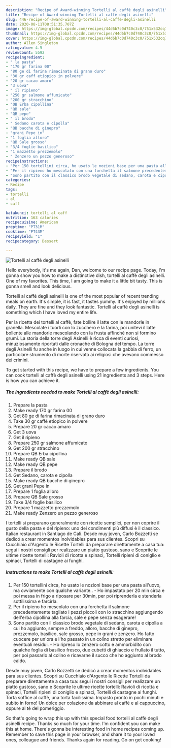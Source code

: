 ```yaml
---
description: "Recipe of Award-winning Tortelli al caffè degli asinelli"
title: "Recipe of Award-winning Tortelli al caffè degli asinelli"
slug: 446-recipe-of-award-winning-tortelli-al-caffe-degli-asinelli
date: 2020-08-11T08:51:35.707Z
image: https://img-global.cpcdn.com/recipes/44d6b7c0d740c3c0/751x532cq70/tortelli-al-caffe-degli-asinelli-recipe-main-photo.jpg
thumbnail: https://img-global.cpcdn.com/recipes/44d6b7c0d740c3c0/751x532cq70/tortelli-al-caffe-degli-asinelli-recipe-main-photo.jpg
cover: https://img-global.cpcdn.com/recipes/44d6b7c0d740c3c0/751x532cq70/tortelli-al-caffe-degli-asinelli-recipe-main-photo.jpg
author: Allen Singleton
ratingvalue: 4.5
reviewcount: 5592
recipeingredient:
- " la pasta"
- "170 gr farina 00"
- "80 ge di farina rimacinata di grano duro"
- "30 gr caff etiopico in polvere"
- "20 gr cacao amaro"
- "3 uova"
- " il ripieno"
- "250 gr salmone affumicato"
- "200 gr stracchino"
- "QB Erba cipollina"
- "QB sale"
- "QB pepe"
- " il brodo"
- " Sedano carota e cipolla"
- "QB bacche di ginepro"
- "grani Pepe in"
- "1 foglia alloro"
- "QB Sale grosso"
- "3/4 foglie basilico"
- "1 mazzetto prezzemolo"
- " Zenzero un pezzo generoso"
recipeinstructions:
- "Per 150 tortellini circa, ho usato le nozioni base per una pasta all&#39;uovo, ma ovviamente con qualche variante..  Ho impastato per 20 min circa e poi messa in frigo a riposare per 30min, per poi riprenderla e stenderla sottilissima e farcirla."
- "Per il ripieno ho mescolato con una forchetta il salmone precedentemente tagliato i pezzi piccoli con lo stracchino aggiungendo dell&#39;erba cipollina alla farcia, sale e pepe senza esagerare!"
- "Sono partito con il classico brodo vegetale di sedano, carota e cipolla a cui ho aggiunto, sempre a freddo, alloro, bacche di ginepro, prezzemolo, basilico, sale grosso, pepe in grani e zenzero. Ho fatto cuocere per un&#39;ora e l&#39;ho passato in un colino stretto per eliminare eventuali residui.  Ho ripreso lo zenzero cotto e ammorbidito con qualche foglia di basilico fresco, due cubetti di ghiaccio e frullato il tutto, per poi passarlo al colino e ricavarne il succo che ho aggiunto al brodo caldo."
categories:
- Recipe
tags:
- tortelli
- al
- caff

katakunci: tortelli al caff 
nutrition: 163 calories
recipecuisine: American
preptime: "PT31M"
cooktime: "PT43M"
recipeyield: "1"
recipecategory: Dessert

---
```



![Tortelli al caffè degli asinelli](https://img-global.cpcdn.com/recipes/44d6b7c0d740c3c0/751x532cq70/tortelli-al-caffe-degli-asinelli-recipe-main-photo.jpg)

Hello everybody, it's me again, Dan, welcome to our recipe page. Today, I'm gonna show you how to make a distinctive dish, tortelli al caffè degli asinelli. One of my favorites. This time, I am going to make it a little bit tasty. This is gonna smell and look delicious.

Tortelli al caffè degli asinelli is one of the most popular of recent trending meals on earth. It's simple, it is fast, it tastes yummy. It's enjoyed by millions daily. They are fine and they look fantastic. Tortelli al caffè degli asinelli is something which I have loved my entire life.

Per la ricetta dei tortelli al caffè, fate bollire il latte con le mandorle in granella. Mescolate i tuorli con lo zucchero e la farina, poi unitevi il latte bollente alle mandorle mescolando con la frusta affinché non si formino grumi. La storia della torre degli Asinelli è ricca di eventi curiosi, minuziosamente riportati dalle cronache di Bologna del tempo. La torre degli Asinelli fu anche in luogo in cui venne collocata la gabbia di ferro, un particolare strumento di morte riservato ai religiosi che avevano commesso dei crimini.


To get started with this recipe, we have to prepare a few ingredients. You can cook tortelli al caffè degli asinelli using 21 ingredients and 3 steps. Here is how you can achieve it.

<!--inarticleads1-->

##### The ingredients needed to make Tortelli al caffè degli asinelli:

1. Prepare  la pasta
1. Make ready 170 gr farina 00
1. Get 80 ge di farina rimacinata di grano duro
1. Take 30 gr caffè etiopico in polvere
1. Prepare 20 gr cacao amaro
1. Get 3 uova
1. Get  il ripieno
1. Prepare 250 gr salmone affumicato
1. Get 200 gr stracchino
1. Prepare QB Erba cipollina
1. Make ready QB sale
1. Make ready QB pepe
1. Prepare  il brodo
1. Get  Sedano, carota e cipolla
1. Make ready QB bacche di ginepro
1. Get grani Pepe in
1. Prepare 1 foglia alloro
1. Prepare QB Sale grosso
1. Take 3/4 foglie basilico
1. Prepare 1 mazzetto prezzemolo
1. Make ready  Zenzero un pezzo generoso


I tortelli si preparano generalmente con ricette semplici, per non coprire il gusto della pasta e del ripieno: uno dei condimenti più diffusi è il classico. Italian restaurant in Santiago de Cali. Desde muy joven, Carlo Bozzetti se dedicó a crear momentos inolvidables para sus clientes. Scopri su Cucchiaio d&#39;Argento le Ricette Tortelli da preparare direttamente a casa tua: segui i nostri consigli per realizzare un piatto gustoso, sano e Scoprite le ultime ricette tortelli: Ravioli di ricotta e spinaci, Tortelli ripieni di coniglio e spinaci, Tortelli di castagne ai funghi. 

<!--inarticleads2-->

##### Instructions to make Tortelli al caffè degli asinelli:

1. Per 150 tortellini circa, ho usato le nozioni base per una pasta all&#39;uovo, ma ovviamente con qualche variante..  - Ho impastato per 20 min circa e poi messa in frigo a riposare per 30min, per poi riprenderla e stenderla sottilissima e farcirla.
1. Per il ripieno ho mescolato con una forchetta il salmone precedentemente tagliato i pezzi piccoli con lo stracchino aggiungendo dell&#39;erba cipollina alla farcia, sale e pepe senza esagerare!
1. Sono partito con il classico brodo vegetale di sedano, carota e cipolla a cui ho aggiunto, sempre a freddo, alloro, bacche di ginepro, prezzemolo, basilico, sale grosso, pepe in grani e zenzero. Ho fatto cuocere per un&#39;ora e l&#39;ho passato in un colino stretto per eliminare eventuali residui.  - Ho ripreso lo zenzero cotto e ammorbidito con qualche foglia di basilico fresco, due cubetti di ghiaccio e frullato il tutto, per poi passarlo al colino e ricavarne il succo che ho aggiunto al brodo caldo.


Desde muy joven, Carlo Bozzetti se dedicó a crear momentos inolvidables para sus clientes. Scopri su Cucchiaio d&#39;Argento le Ricette Tortelli da preparare direttamente a casa tua: segui i nostri consigli per realizzare un piatto gustoso, sano e Scoprite le ultime ricette tortelli: Ravioli di ricotta e spinaci, Tortelli ripieni di coniglio e spinaci, Tortelli di castagne ai funghi. Torta soffice al caffè, una torta facilissima. Impasto pronto in pochi minuti e subito in forno! Un dolce per colazione da abbinare al caffè e al cappuccino, oppure al tè del pomeriggio. 

So that's going to wrap this up with this special food tortelli al caffè degli asinelli recipe. Thanks so much for your time. I'm confident you can make this at home. There's gonna be interesting food in home recipes coming up. Remember to save this page in your browser, and share it to your loved ones, colleague and friends. Thanks again for reading. Go on get cooking!
